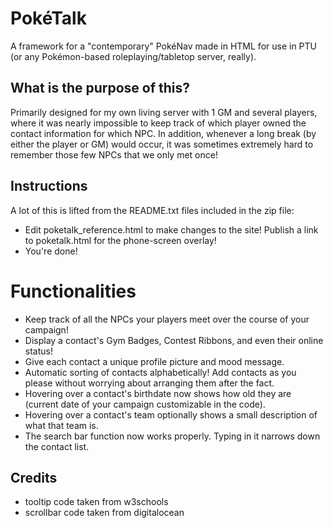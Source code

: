 # PokéTalk
A framework for a "contemporary" PokéNav made in HTML for use in PTU (or any Pokémon-based roleplaying/tabletop server, really).

## What is the purpose of this?
Primarily designed for my own living server with 1 GM and several players, where it was nearly impossible to keep track of which player owned the contact information for which NPC. In addition, whenever a long break (by either the player or GM) would occur, it was sometimes extremely hard to remember those few NPCs that we only met once!

## Instructions
A lot of this is lifted from the README.txt files included in the zip file:
* Edit poketalk_reference.html to make changes to the site! Publish a link to poketalk.html for the phone-screen overlay!
* You're done!

# Functionalities
* Keep track of all the NPCs your players meet over the course of your campaign!
* Display a contact's Gym Badges, Contest Ribbons, and even their online status!
* Give each contact a unique profile picture and mood message.
* Automatic sorting of contacts alphabetically! Add contacts as you please without worrying about arranging them after the fact.
* Hovering over a contact's birthdate now shows how old they are (current date of your campaign customizable in the code).
* Hovering over a contact's team optionally shows a small description of what that team is.
* The search bar function now works properly. Typing in it narrows down the contact list.

## Credits
* tooltip code taken from w3schools
* scrollbar code taken from digitalocean
